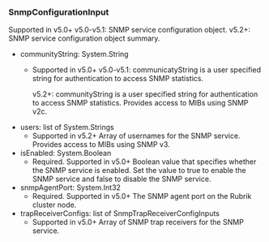 ### SnmpConfigurationInput
Supported in v5.0+
  v5.0-v5.1: SNMP service configuration object.
  v5.2+: SNMP service configuration object summary.

- communityString: System.String
  - Supported in v5.0+
      v5.0-v5.1: communicatyString is a user specified string for authentication to access SNMP statistics.
      
      v5.2+: communityString is a user specified string for authentication to access SNMP statistics. Provides access to MIBs using SNMP v2c.
- users: list of System.Strings
  - Supported in v5.2+
      Array of usernames for the SNMP service. Provides access to MIBs using SNMP v3.
- isEnabled: System.Boolean
  - Required. Supported in v5.0+
      Boolean value that specifies whether the SNMP service is enabled. Set the value to true to enable the SNMP service and false to disable the SNMP service.
- snmpAgentPort: System.Int32
  - Required. Supported in v5.0+
      The SNMP agent port on the Rubrik cluster node.
- trapReceiverConfigs: list of SnmpTrapReceiverConfigInputs
  - Supported in v5.0+
      Array of SNMP trap receivers for the SNMP service.
